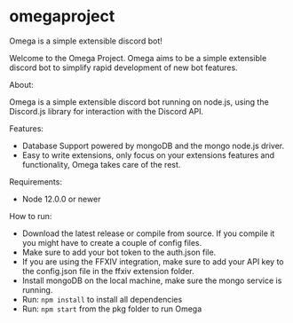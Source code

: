 # omegaproject
Omega is a simple extensible discord bot!

Welcome to the Omega Project. 
Omega aims to be a simple extensible discord bot to simplify rapid development of new bot features.

About:

Omega is a simple extensible discord bot running on node.js, 
using the Discord.js library for interaction with the Discord API.

Features: 
- Database Support powered by mongoDB and the mongo node.js driver.
- Easy to write extensions, only focus on your extensions features and functionality, Omega takes care of the rest.

Requirements:
- Node 12.0.0 or newer

How to run:
- Download the latest release or compile from source. If you compile it you might have to create a couple of config files.
- Make sure to add your bot token to the auth.json file.
- If you are using the FFXIV integration, make sure to add your API key to the config.json file in the ffxiv extension folder.
- Install mongoDB on the local machine, make sure the mongo service is running.
- Run: `npm install` to install all dependencies
- Run: `npm start` from the pkg folder to run Omega